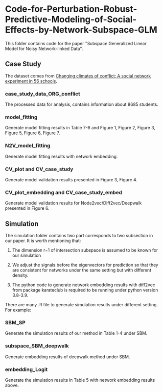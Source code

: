 # Code-for-Perturbation-Robust-Predictive-Modeling-of-Social-Effects-by-Network-Subspace-GLM
This folder contains code for the paper "Subspace Generalized Linear Model for Noisy Network-linked Data".

## Case Study
The dataset comes from [Changing climates of conflict: A social network experiment in 56 schools](https://www.pnas.org/doi/10.1073/pnas.1514483113). 

### case\_study\_data\_ORG\_conflict
The processed data for analysis, contains information about 8685 students. 

### model\_fitting
Generate model fitting results in Table 7-9 and Figure 1, Figure 2, Figure 3, Figure 5, Figure 6, Figure 7.

### N2V\_model\_fitting
Generate model fitting results with network embedding.

### CV\_plot and CV\_case\_study
Generate model validation results presented in Figure 3, Figure 4.

### CV\_plot\_embedding and CV\_case\_study\_embed
Generate model validation results for Node2vec/Diff2vec/Deepwalk presented in Figure 6.

## Simulation
The simulation folder contains two part corresponds to two subsection in our paper. It is worth mentioning that:

1. The dimension r=1 of intersection subspace is assumed to be known for our simulation

2. We adjust the signals before the eigenvectors for prediction so that they are consistent for networks under the same setting but with different density.

3. The python code to generate network embedding results with diff2vec from package karateclub is required to be running under python version 3.8-3.9.

There are many .R file to generate simulation results under different setting. For example:

### SBM\_SP
Generate the simulation results of our method in Table 1-4 under SBM. 


### subspace\_SBM\_deepwalk
Generate embedding results of deepwalk method under SBM.

### embedding\_Logit
Generate the simulation results in Table 5 with network embedding results above.
